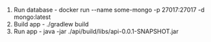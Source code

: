 1. Run database -  docker run --name some-mongo -p 27017:27017 -d mongo:latest
2. Build app - ./gradlew build
3. Run app - java -jar ./api/build/libs/api-0.0.1-SNAPSHOT.jar
